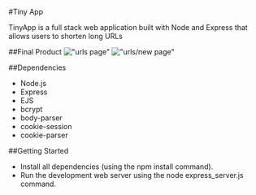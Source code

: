 #Tiny App

TinyApp is a full stack web application built with Node and Express that allows users to shorten long URLs

##Final Product
!["urls page"](/home/payal/lighthouse/w2d2/tiny_app_project/pages/1.png)
!["urls/new page"](/home/payal/lighthouse/w2d2/tiny_app_project/pages/3.png)


##Dependencies

- Node.js
- Express
- EJS
- bcrypt
- body-parser
- cookie-session
- cookie-parser

##Getting Started

- Install all dependencies (using the npm install command).
- Run the development web server using the node express_server.js command.
